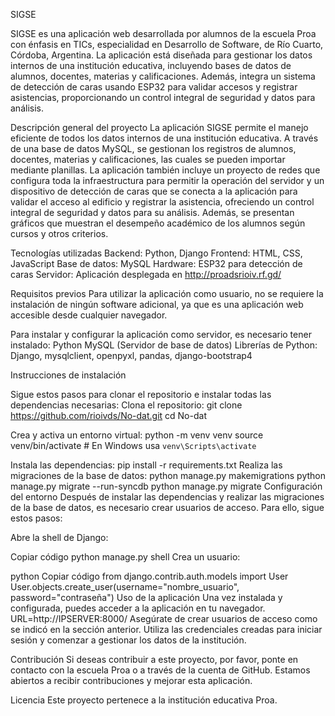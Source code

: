 SIGSE

SIGSE es una aplicación web desarrollada por alumnos de la escuela Proa con énfasis en TICs, especialidad en Desarrollo de Software, de Río Cuarto, Córdoba, Argentina. La aplicación está diseñada para gestionar los datos internos de una institución educativa, incluyendo bases de datos de alumnos, docentes, materias y calificaciones. Además, integra un sistema de detección de caras usando ESP32 para validar accesos y registrar asistencias, proporcionando un control integral de seguridad y datos para análisis.

Descripción general del proyecto
La aplicación SIGSE permite el manejo eficiente de todos los datos internos de una institución educativa. A través de una base de datos MySQL, se gestionan los registros de alumnos, docentes, materias y calificaciones, las cuales se pueden importar mediante planillas. La aplicación también incluye un proyecto de redes que configura toda la infraestructura para permitir la operación del servidor y un dispositivo de detección de caras que se conecta a la aplicación para validar el acceso al edificio y registrar la asistencia, ofreciendo un control integral de seguridad y datos para su análisis. Además, se presentan gráficos que muestran el desempeño académico de los alumnos según cursos y otros criterios.

Tecnologías utilizadas
Backend: Python, Django
Frontend: HTML, CSS, JavaScript
Base de datos: MySQL
Hardware: ESP32 para detección de caras
Servidor: Aplicación desplegada en http://proadsrioiv.rf.gd/

Requisitos previos
Para utilizar la aplicación como usuario, no se requiere la instalación de ningún software adicional, ya que es una aplicación web accesible desde cualquier navegador.

Para instalar y configurar la aplicación como servidor, es necesario tener instalado:
Python
MySQL (Servidor de base de datos)
Librerías de Python: Django, mysqlclient, openpyxl, pandas, django-bootstrap4

Instrucciones de instalación

Sigue estos pasos para clonar el repositorio e instalar todas las dependencias necesarias:
Clona el repositorio:
git clone https://github.com/rioivds/No-dat.git
cd No-dat

Crea y activa un entorno virtual:
python -m venv venv
source venv/bin/activate  # En Windows usa `venv\Scripts\activate`

Instala las dependencias:
pip install -r requirements.txt
Realiza las migraciones de la base de datos:
python manage.py makemigrations
python manage.py migrate --run-syncdb
python manage.py migrate
Configuración del entorno
Después de instalar las dependencias y realizar las migraciones de la base de datos, es necesario crear usuarios de acceso. Para ello, sigue estos pasos:

Abre la shell de Django:


Copiar código
python manage.py shell
Crea un usuario:

python
Copiar código
from django.contrib.auth.models import User
User.objects.create_user(username="nombre_usuario", password="contraseña")
Uso de la aplicación
Una vez instalada y configurada, puedes acceder a la aplicación en tu navegador. URL=http://IPSERVER:8000/
Asegúrate de crear usuarios de acceso como se indicó en la sección anterior. Utiliza las credenciales creadas para iniciar sesión y comenzar a gestionar los datos de la institución.

Contribución
Si deseas contribuir a este proyecto, por favor, ponte en contacto con la escuela Proa o a través de la cuenta de GitHub. Estamos abiertos a recibir contribuciones y mejorar esta aplicación.

Licencia
Este proyecto pertenece a la institución educativa Proa.
